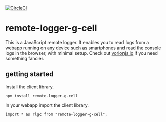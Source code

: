 [![CircleCI](https://circleci.com/gh/ggcaponetto/remote-logger-g-cell.svg?style=svg)](https://circleci.com/gh/ggcaponetto/remote-logger-g-cell)

# remote-logger-g-cell

This is a JavaScript remote logger. It enables you to read logs from a webapp running on any device such as smartphones
and read the console logs in the browser, with minimal setup. Check out [vorlonjs.io](http://www.vorlonjs.io/)
if you need something fancier.

## getting started

Install the client library.

``npm install remote-logger-g-cell``

In your webapp import the client library.

``import * as rlgc from "remote-logger-g-cell";``
